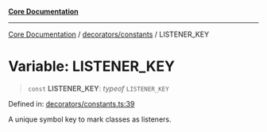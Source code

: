 [**Core Documentation**](../../../README.md)

***

[Core Documentation](../../../README.md) / [decorators/constants](../README.md) / LISTENER\_KEY

# Variable: LISTENER\_KEY

> `const` **LISTENER\_KEY**: *typeof* `LISTENER_KEY`

Defined in: [decorators/constants.ts:39](https://github.com/stonemjs/core/blob/e2200da501349da1fec304d821c002bb6d055b61/src/decorators/constants.ts#L39)

A unique symbol key to mark classes as listeners.
